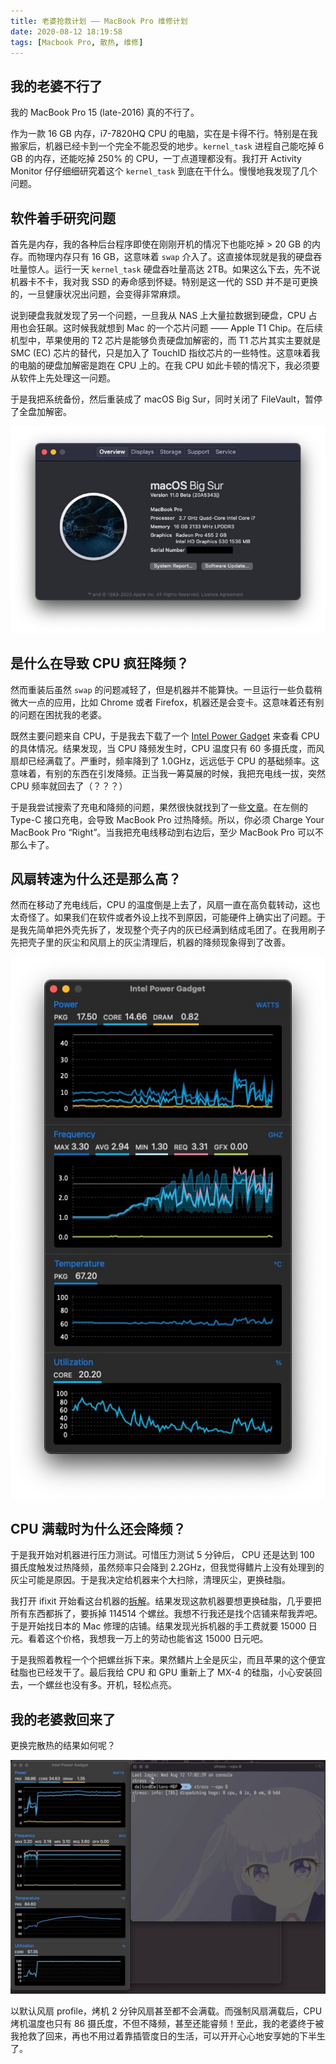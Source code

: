 ```yaml
---
title: 老婆抢救计划 —— MacBook Pro 维修计划
date: 2020-08-12 18:19:58
tags: [Macbook Pro, 散热, 维修]
---
```


## 我的老婆不行了

我的 MacBook Pro 15 (late-2016) 真的不行了。

作为一款 16 GB 内存，i7-7820HQ CPU 的电脑，实在是卡得不行。特别是在我搬家后，机器已经卡到一个完全不能忍受的地步。`kernel_task` 进程自己能吃掉 6 GB 的内存，还能吃掉 250% 的 CPU，一丁点道理都没有。我打开 Activity Monitor 仔仔细细研究着这个 `kernel_task` 到底在干什么。慢慢地我发现了几个问题。

## 软件着手研究问题

首先是内存，我的各种后台程序即使在刚刚开机的情况下也能吃掉 > 20 GB 的内存。而物理内存只有 16 GB，这意味着 `swap` 介入了。这直接体现就是我的硬盘吞吐量惊人。运行一天 `kernel_task` 硬盘吞吐量高达 2TB。如果这么下去，先不说机器卡不卡，我对我 SSD 的寿命感到怀疑。特别是这一代的 SSD 并不是可更换的，一旦健康状况出问题，会变得非常麻烦。

说到硬盘我就发现了另一个问题，一旦我从 NAS 上大量拉数据到硬盘，CPU 占用也会狂飙。这时候我就想到 Mac 的一个芯片问题 —— Apple T1 Chip。在后续机型中，苹果使用的 T2 芯片是能够负责硬盘加解密的，而 T1 芯片其实主要就是 SMC (EC) 芯片的替代，只是加入了 TouchID 指纹芯片的一些特性。这意味着我的电脑的硬盘加解密是跑在 CPU 上的。在我 CPU 如此卡顿的情况下，我必须要从软件上先处理这一问题。

于是我把系统备份，然后重装成了 macOS Big Sur，同时关闭了 FileVault，暂停了全盘加解密。

![Big Sur](/static/big-sur-beta.jpg)

## 是什么在导致 CPU 疯狂降频？

然而重装后虽然 `swap` 的问题减轻了，但是机器并不能算快。一旦运行一些负载稍微大一点的应用，比如 Chrome 或者 Firefox，机器还是会变卡。这意味着还有别的问题在困扰我的老婆。

既然主要问题来自 CPU，于是我去下载了一个 [Intel Power Gadget](https://software.intel.com/content/www/us/en/develop/articles/intel-power-gadget.html#attachment-heading) 来查看 CPU 的具体情况。结果发现，当 CPU 降频发生时，CPU 温度只有 60 多摄氏度，而风扇却已经满载了。严重时，频率降到了 1.0GHz，远远低于 CPU 的基础频率。这意味着，有别的东西在引发降频。正当我一筹莫展的时候，我把充电线一拔，突然 CPU 频率就回去了（？？？）

于是我尝试搜索了充电和降频的问题，果然很快就找到了一些[文章](https://www.forbes.com/sites/barrycollins/2020/04/24/why-you-shouldnt-charge-your-macbook-pro-from-the-left-hand-side/#15349b4f78ff)。在左侧的 Type-C 接口充电，会导致 MacBook Pro 过热降频。所以，你必须 Charge Your MacBook Pro “Right”。当我把充电线移动到右边后，至少 MacBook Pro 可以不那么卡了。

## 风扇转速为什么还是那么高？

然而在移动了充电线后，CPU 的温度倒是上去了，风扇一直在高负载转动，这也太奇怪了。如果我们在软件或者外设上找不到原因，可能硬件上确实出了问题。于是我先简单把外壳先拆了，发现整个壳子内的灰已经满到结成毛团了。在我用刷子先把壳子里的灰尘和风扇上的灰尘清理后，机器的降频现象得到了改善。

![Intel Gadget Result 1](/static/intel-gadget-1.jpg)

## CPU 满载时为什么还会降频？

于是我开始对机器进行压力测试。可惜压力测试 5 分钟后， CPU 还是达到 100 摄氏度触发过热降频，虽然频率只会降到 2.2GHz，但我觉得鳍片上没有处理到的灰尘可能是原因。于是我决定给机器来个大扫除，清理灰尘，更换硅脂。

我打开 ifixit 开始看这台机器的[拆解](https://zh.ifixit.com/Guide/MacBook+Pro+15-Inch+Touch+Bar+Late+2016+Thermal+Paste+Replacement/131546?lang=en)。结果发现这款机器要想更换硅脂，几乎要把所有东西都拆了，要拆掉 114514 个螺丝。我想不行我还是找个店铺来帮我弄吧。于是开始找日本的 Mac 修理的店铺。结果发现光拆机器的手工费就要 15000 日元。看着这个价格，我想我一万上的劳动也能省这 15000 日元吧。

于是我照着教程一个个把螺丝拆下来。果然鳍片上全是灰尘，而且苹果的这个便宜硅脂也已经发干了。最后我给 CPU 和 GPU 重新上了 MX-4 的硅脂，小心安装回去，一个螺丝也没有多。开机，轻松点亮。

## 我的老婆救回来了

更换完散热的结果如何呢？

![Intel Gadget Result 2](/static/intel-gadget-2.jpg)

以默认风扇 profile，烤机 2 分钟风扇甚至都不会满载。而强制风扇满载后，CPU 烤机温度也只有 86 摄氏度，不但不降频，甚至还能睿频！至此，我的老婆终于被我抢救了回来，再也不用过着靠插管度日的生活，可以开开心心地安享她的下半生了。